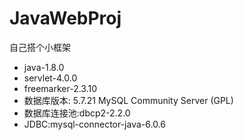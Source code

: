 # JavaWebProj
自己搭个小框架

+ java-1.8.0
+ servlet-4.0.0
+ freemarker-2.3.10
+ 数据库版本: 5.7.21 MySQL Community Server (GPL)
+ 数据库连接池:dbcp2-2.2.0
+ JDBC:mysql-connector-java-6.0.6